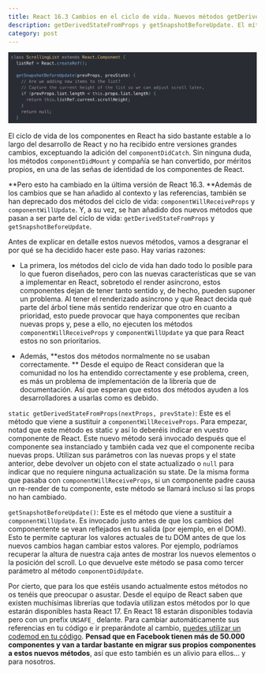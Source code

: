 ```yaml
---
title: React 16.3 Cambios en el ciclo de vida. Nuevos métodos getDerivedStateFromProps y getSnapshotBeforeUpdate
description: getDerivedStateFromProps y getSnapshotBeforeUpdate. El mítico ciclo de vida de los componentes de React trae novedades importantes en esta nueva versión de React. ¡Descúbrelas!
category: post
---
```


![getSnapshotBeforeUpdate](/static/posts/getSnapshotBeforeUpdate.png)

El ciclo de vida de los componentes en React ha sido bastante estable a lo largo del desarrollo de React y no ha recibido entre versiones grandes cambios, exceptuando la adición del `componentDidCatch`. Sin ninguna duda, los métodos `componentDidMount` y compañía se han convertido, por méritos propios, en una de las señas de identidad de los componentes de React.

**Pero esto ha cambiado en la última versión de React 16.3. **Además de los cambios que se han añadido al contexto y las referencias, también se han deprecado dos métodos del ciclo de vida: `componentWillReceiveProps` y `componentWillUpdate`. Y, a su vez, se han añadido dos nuevos métodos que pasan a ser parte del ciclo de vida: `getDerivedStateFromProps` y `getSnapshotBeforeUpdate`.

Antes de explicar en detalle estos nuevos métodos, vamos a desgranar el por qué se ha decidido hacer este paso. Hay varias razones:

- La primera, los métodos del ciclo de vida han dado todo lo posible para lo que fueron diseñados, pero con las nuevas características que se van a implementar en React, sobretodo el render asíncrono, estos componentes dejan de tener tanto sentido y, de hecho, pueden suponer un problema. Al tener el renderizado asíncrono y que React decida qué parte del árbol tiene más sentido renderizar que otro en cuanto a prioridad, esto puede provocar que haya componentes que reciban nuevas props y, pese a ello, no ejecuten los métodos `componentWillReceiveProps` y `componentWillUpdate` ya que para React estos no son prioritarios.

- Además, **estos dos métodos normalmente no se usaban correctamente. ** Desde el equipo de React consideran que la comunidad no los ha entendido correctamente y ese problema, creen, es más un problema de implementación de la librería que de documentación. Así que esperan que estos dos métodos ayuden a los desarrolladores a usarlas como es debido.

`static getDerivedStateFromProps(nextProps, prevState)`: Este es el método que viene a sustituir a `componentWillReceiveProps`. Para empezar, notad que este método es static y así lo deberéis indicar en vuestro componente de React. Este nuevo método será invocado después que el componente sea instanciado y también cada vez que el componente reciba nuevas props. Utilizan sus parámetros con las nuevas props y el state anterior, debe devolver un objeto con el state actualizado o `null` para indicar que no requiere ninguna actualización su state. De la misma forma que pasaba con `componentWillReceiveProps`, si un componente padre causa un re-render de tu componente, este método se llamará incluso si las props no han cambiado.

`getSnapshotBeforeUpdate()`: Este es el método que viene a sustituir a `componentWillUpdate`. Es invocado justo antes de que los cambios del componentente se vean reflejados en tu salida (por ejemplo, en el DOM). Esto te permite capturar los valores actuales de tu DOM antes de que los nuevos cambios hagan cambiar estos valores. Por ejemplo, podríamos recuperar la altura de nuestra caja antes de mostrar los nuevos elementos o la posición del scroll. Lo que devuelve este método se pasa como tercer parámetro al método `componentDidUpdate`.

Por cierto, que para los que estéis usando actualmente estos métodos no os tenéis que preocupar o asustar. Desde el equipo de React saben que existen muchísimas librerías que todavía utilizan estos métodos por lo que estarán disponibles hasta React 17. En React 18 estarán disponibles todavía pero con un prefix `UNSAFE_` delante. Para cambiar automáticamente sus referencias en tu código e ir preparándote al cambio, [puedes utilizar un codemod en tu código](https://github.com/reactjs/react-codemod#rename-unsafe-lifecycles). **Pensad que en Facebook tienen más de 50.000 componentes y van a tardar bastante en migrar sus propios componentes a estos nuevos métodos**, así que esto también es un alivio para ellos... y para nosotros.

